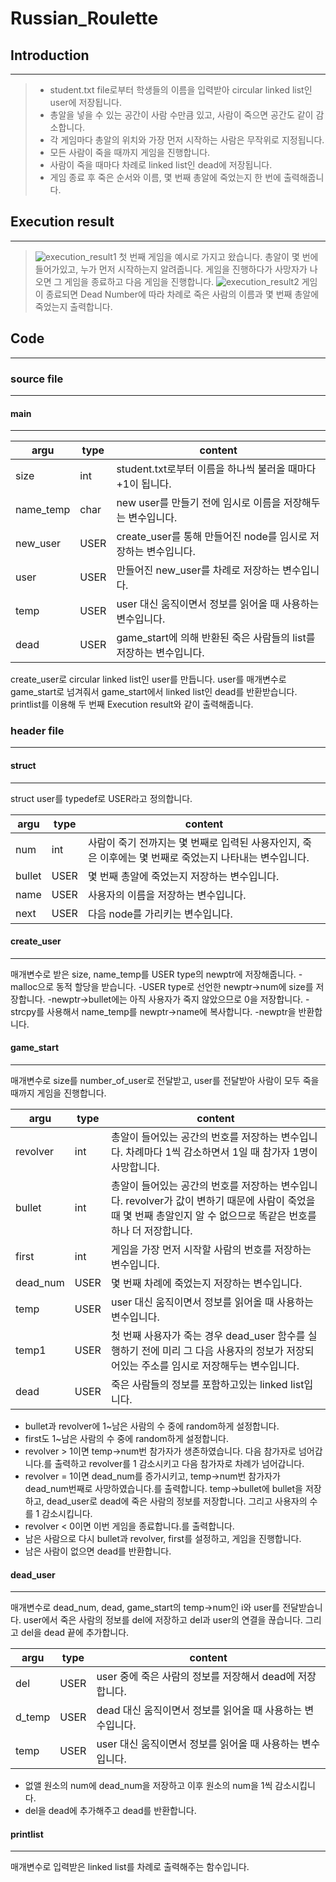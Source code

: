 # Russian_Roulette

## Introduction
---------------
>- student.txt file로부터 학생들의 이름을 입력받아 circular linked list인 user에 저장됩니다.
>- 총알을 넣을 수 있는 공간이 사람 수만큼 있고, 사람이 죽으면 공간도 같이 감소합니다.
>- 각 게임마다 총알의 위치와 가장 먼저 시작하는 사람은 무작위로 지정됩니다.
>- 모든 사람이 죽을 때까지 게임을 진행합니다.
>- 사람이 죽을 때마다 차례로 linked list인 dead에 저장됩니다.
>- 게임 종료 후 죽은 순서와 이름, 몇 번째 총알에 죽었는지 한 번에 출력해줍니다.

## Execution result
-------------------
>![execution_result1](https://user-images.githubusercontent.com/44752186/48939284-0fbc6c00-ef57-11e8-9c50-bca1fbab5c75.jpg)
>첫 번째 게임을 예시로 가지고 왔습니다.
>총알이 몇 번에 들어가있고, 누가 먼저 시작하는지 알려줍니다.
>게임을 진행하다가 사망자가 나오면 그 게임을 종료하고 다음 게임을 진행합니다.
>![execution_result2](https://user-images.githubusercontent.com/44752186/48939294-1d71f180-ef57-11e8-9e46-a68abf1353c6.jpg)
>게임이 종료되면 Dead Number에 따라 차례로 죽은 사람의 이름과 몇 번째 총알에 죽었는지 출력합니다.

## Code
-------
### source file
--------------
#### main
--------
 argu      | type | content
---------- | ---- | ------------------------------------------------------
 size	   | int  | student.txt로부터 이름을 하나씩 불러올 때마다 +1이 됩니다.
 name_temp | char | new user를 만들기 전에 임시로 이름을 저장해두는 변수입니다.
 new_user  | USER | create_user를 통해 만들어진 node를 임시로 저장하는 변수입니다.
 user      | USER | 만들어진 new_user를 차례로 저장하는 변수입니다.
 temp	   | USER | user 대신 움직이면서 정보를 읽어올 때 사용하는 변수입니다.
 dead      | USER | game_start에 의해 반환된 죽은 사람들의 list를 저장하는 변수입니다.

create_user로 circular linked list인 user를 만듭니다.
user를 매개변수로 game_start로 넘겨줘서 game_start에서 linked list인 dead를 반환받습니다.
printlist를 이용해 두 번째 Execution result와 같이 출력해줍니다.

### header file
--------------
#### struct
----------
struct user를 typedef로 USER라고 정의합니다.

 argu	 | type | content
-------- | ---- | ------------------------------------------------------------------------------
 num	 | int  | 사람이 죽기 전까지는 몇 번째로 입력된 사용자인지, 죽은 이후에는 몇 번째로 죽었는지 나타내는 변수입니다.
 bullet	 | USER | 몇 번째 총알에 죽었는지 저장하는 변수입니다.
 name	 | USER | 사용자의 이름을 저장하는 변수입니다.
 next	 | USER | 다음 node를 가리키는 변수입니다.

#### create_user
---------------
매개변수로 받은 size, name_temp를 USER type의 newptr에 저장해줍니다.
-malloc으로 동적 할당을 받습니다.
-USER type로 선언한 newptr->num에 size를 저장합니다.
-newptr->bullet에는 아직 사용자가 죽지 않았으므로 0을 저장합니다.
-strcpy를 사용해서 name_temp를 newptr->name에 복사합니다.
-newptr을 반환합니다.

#### game_start
--------------
매개변수로 size를 number_of_user로 전달받고, user를 전달받아 사람이 모두 죽을 때까지 게임을 진행합니다.

 argu	  | type | content
--------- | ---- | -----------------------------------------------------------------------------------------------------------------------------
 revolver | int  | 총알이 들어있는 공간의 번호를 저장하는 변수입니다. 차례마다 1씩 감소하면서 1일 때 참가자 1명이 사망합니다.
 bullet	  | int  | 총알이 들어있는 공간의 번호를 저장하는 변수입니다. revolver가 값이 변하기 때문에 사람이 죽었을 때 몇 번째 총알인지 알 수 없으므로 똑같은 번호를 하나 더 저장합니다.
 first	  | int  | 게임을 가장 먼저 시작할 사람의 번호를 저장하는 변수입니다.
 dead_num | USER | 몇 번째 차례에 죽었는지 저장하는 변수입니다.
 temp	  | USER | user 대신 움직이면서 정보를 읽어올 때 사용하는 변수입니다.
 temp1	  | USER | 첫 번째 사용자가 죽는 경우 dead_user 함수를 실행하기 전에 미리 그 다음 사용자의 정보가 저장되어있는 주소를 임시로 저장해두는 변수입니다.
 dead	  | USER | 죽은 사람들의 정보를 포함하고있는 linked list입니다.

- bullet과 revolver에 1~남은 사람의 수 중에 random하게 설정합니다.
- first도 1~남은 사람의 수 중에 random하게 설정합니다.
- revolver > 1이면 temp->num번 참가자가 생존하였습니다. 다음 참가자로 넘어갑니다.를 출력하고 revolver를 1 감소시키고 다음 참가자로 차례가 넘어갑니다.
- revolver = 1이면 dead_num를 증가시키고, temp->num번 참가자가 dead_num번째로 사망하였습니다.를 출력합니다. temp->bullet에 bullet을 저장하고, dead_user로 dead에 죽은 사람의 정보를 저장합니다. 그리고 사용자의 수를 1 감소시킵니다.
- revolver < 0이면 이번 게임을 종료합니다.를 출력합니다.
- 남은 사람으로 다시 bullet과 revolver, first를 설정하고, 게임을 진행합니다.
- 남은 사람이 없으면 dead를 반환합니다.

#### dead_user
-------------
매개변수로 dead_num, dead, game_start의 temp->num인 i와 user를 전달받습니다.
user에서 죽은 사람의 정보를 del에 저장하고 del과 user의 연결을 끊습니다.
그리고 del을 dead 끝에 추가합니다.

 argu	 | type | content
-------- | ---- | ---------------------------------------------
 del	 | USER | user 중에 죽은 사람의 정보를 저장해서 dead에 저장합니다.
 d_temp	 | USER | dead 대신 움직이면서 정보를 읽어올 때 사용하는 변수입니다.
 temp	 | USER | user 대신 움직이면서 정보를 읽어올 때 사용하는 변수입니다.

- 없앨 원소의 num에 dead_num을 저장하고 이후 원소의 num을 1씩 감소시킵니다.
- del을 dead에 추가해주고 dead를 반환합니다.

#### printlist
-------------
매개변수로 입력받은 linked list를 차례로 출력해주는 함수입니다.

